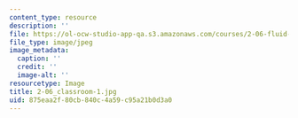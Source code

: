 ```yaml
---
content_type: resource
description: ''
file: https://ol-ocw-studio-app-qa.s3.amazonaws.com/courses/2-06-fluid-dynamics-spring-2013/875eaa2f80cb840c4a59c95a21b0d3a0_2-06_classroom-1.jpg
file_type: image/jpeg
image_metadata:
  caption: ''
  credit: ''
  image-alt: ''
resourcetype: Image
title: 2-06_classroom-1.jpg
uid: 875eaa2f-80cb-840c-4a59-c95a21b0d3a0
---
```

